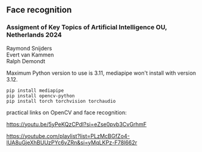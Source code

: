 ## Face recognition
### Assigment of Key Topics of Artificial Intelligence OU, Netherlands 2024

Raymond Snijders   
Evert van Kammen  
Ralph Demondt

Maximum Python version to use is 3.11, mediapipe won't install with version 3.12.

    pip install mediapipe
    pip install opencv-python
    pip install torch torchvision torchaudio 


practical links on OpenCV and face recognition: 

https://youtu.be/5yPeKQzCPdI?si=eZse0pvb3CvGrhmF

https://youtube.com/playlist?list=PLzMcBGfZo4-lUA8uGjeXhBUUzPYc6vZRn&si=yMqLKPz-F78l662r

